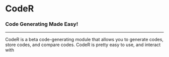 # CodeR
### Code Generating Made Easy!

_________
CodeR is a beta code-generating module that allows you to generate codes, store codes, and compare codes. CodeR is pretty easy to use, and interact with
